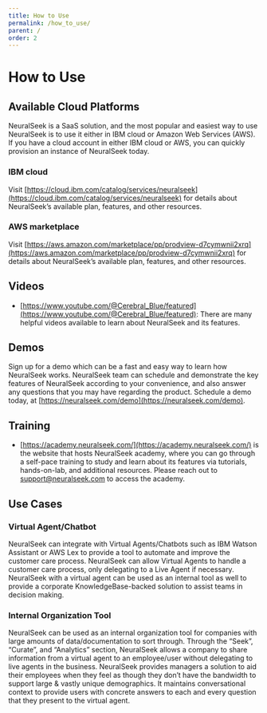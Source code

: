 ```yaml
---
title: How to Use
permalink: /how_to_use/
parent: /
order: 2
---
```


# How to Use

## Available Cloud Platforms

NeuralSeek is a SaaS solution, and the most popular and easiest way to use NeuralSeek is to use it either in IBM cloud or Amazon Web Services (AWS). If you have a cloud account in either IBM cloud or AWS, you can quickly provision an instance of NeuralSeek today.

### IBM cloud

Visit [https://cloud.ibm.com/catalog/services/neuralseek](https://cloud.ibm.com/catalog/services/neuralseek) for details about NeuralSeek’s available plan, features, and other resources.

### AWS marketplace

Visit [https://aws.amazon.com/marketplace/pp/prodview-d7cymwnii2xrq](https://aws.amazon.com/marketplace/pp/prodview-d7cymwnii2xrq) for details about NeuralSeek’s available plan, features, and other resources.

## Videos

- [https://www.youtube.com/@Cerebral_Blue/featured](https://www.youtube.com/@Cerebral_Blue/featured): There are many helpful videos available to learn about NeuralSeek and its features.

## Demos

Sign up for a demo which can be a fast and easy way to learn how NeuralSeek works. NeuralSeek team can schedule and demonstrate the key features of NeuralSeek according to your convenience, and also answer any questions that you may have regarding the product. Schedule a demo today, at [https://neuralseek.com/demo](https://neuralseek.com/demo).

## Training

- [https://academy.neuralseek.com/](https://academy.neuralseek.com/) is the website that hosts NeuralSeek academy, where you can go through a self-pace training to study and learn about its features via tutorials, hands-on-lab, and additional resources. Please reach out to [support@neuralseek.com](mailto:support@neuralseek.com) to access the academy.

## Use Cases

### Virtual Agent/Chatbot

NeuralSeek can integrate with Virtual Agents/Chatbots such as IBM Watson Assistant or AWS Lex to provide a tool to automate and improve the customer care process. NeuralSeek can allow Virtual Agents to handle a customer care process, only delegating to a Live Agent if necessary. NeuralSeek with a virtual agent can be used as an internal tool as well to provide a corporate KnowledgeBase-backed solution to assist teams in decision making.

### Internal Organization Tool

NeuralSeek can be used as an internal organization tool for companies with large amounts of data/documentation to sort through. Through the “Seek”, “Curate”, and “Analytics” section, NeuralSeek allows a company to share information from a virtual agent to an employee/user without delegating to live agents in the business. NeuralSeek provides managers a solution to aid their employees when they feel as though they don’t have the bandwidth to support large & vastly unique demographics. It maintains conversational context to provide users with concrete answers to each and every question that they present to the virtual agent.
